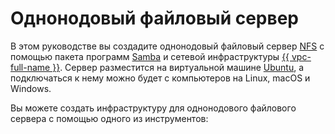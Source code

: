 # Однонодовый файловый сервер


В этом руководстве вы создадите однонодовый файловый сервер [NFS](https://docs.microsoft.com/ru-ru/windows-server/storage/nfs/nfs-overview) с помощью пакета программ [Samba](https://www.samba.org/) и сетевой инфраструктуры [{{ vpc-full-name }}](../../vpc/). Сервер разместится на виртуальной машине [Ubuntu](/marketplace?tab=software&search=Ubuntu&categories=os), а подключаться к нему можно будет с компьютеров на Linux, macOS и Windows.

Вы можете создать инфраструктуру для однонодового файлового сервера с помощью одного из инструментов: